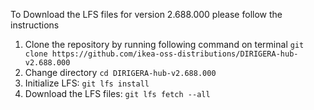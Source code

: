 To Download the LFS files for version 2.688.000 please follow the instructions

1. Clone the repository by running following command on terminal `git clone https://github.com/ikea-oss-distributions/DIRIGERA-hub-v2.688.000`
2. Change directory `cd DIRIGERA-hub-v2.688.000`
3. Initialize LFS: `git lfs install`
4. Download the LFS files: `git lfs fetch --all`
